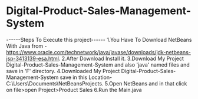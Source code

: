 # Digital-Product-Sales-Management-System
------Steps To Execute this project------
1.You Have To Download NetBeans With Java from - https://www.oracle.com/technetwork/java/javase/downloads/jdk-netbeans-jsp-3413139-esa.html.
2.After Download Install it.
3.Download My Project Digital-Product-Sales-Management-System and also 'java' named files and save in 'F' directory.
4.Downloaded My Project Digital-Product-Sales-Management-System save in this Location-C:\Users\Documents\NetBeansProjects.
5.Open NetBeans and in that click on file>open Project>Product Sales
6.Run the Main.java 
